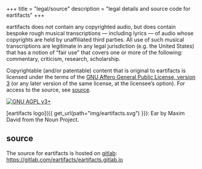 +++
title = "legal/source"
description = "legal details and source code for eartifacts"
+++

eartifacts does not contain any copyrighted audio, but does contain bespoke
rough musical transcriptions &mdash; including lyrics &mdash; of audio whose
copyrights are held by unaffiliated third parties. All use of such musical
transcriptions are legitimate in any legal jurisdiction (e.g. the United
States) that has a notion of &ldquo;fair use&rdquo; that covers one or more of
the following: commentary, criticism, research, scholarship.

Copyrightable (and/or patentable) content that is original to eartifacts is
licensed under the terms of the [GNU Affero General Public License, version
3](https://www.gnu.org/licenses/agpl-3.0.html) (or any later version of the
same license, at the licensee&rsquo;s option). For access to the source, see
[source](#source).

[![GNU AGPL v3+](https://www.gnu.org/graphics/agplv3-with-text-162x68.png
"GNU AGPL v3+")](https://www.gnu.org/licenses/agpl-3.0.html)

[eartifacts logo]({{ get_url(path="img/eartifacts.svg") }}): Ear by Maxim David
from the Noun Project.

## source

The source for eartifacts is hosted on [gitlab](https://gitlab.com/):
<https://gitlab.com/eartifacts/eartifacts.gitlab.io>
